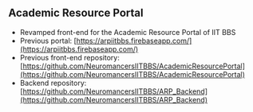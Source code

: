 ## Academic Resource Portal

- Revamped front-end for the Academic Resource Portal of IIT BBS
- Previous portal: [https://arpiitbbs.firebaseapp.com/](https://arpiitbbs.firebaseapp.com/)
- Previous front-end repository: [https://github.com/NeuromancersIITBBS/AcademicResourcePortal](https://github.com/NeuromancersIITBBS/AcademicResourcePortal)
- Backend repository: [https://github.com/NeuromancersIITBBS/ARP_Backend](https://github.com/NeuromancersIITBBS/ARP_Backend)